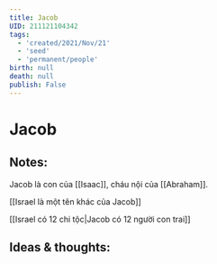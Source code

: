 ```yaml
---
title: Jacob
UID: 211121104342
tags:
  - 'created/2021/Nov/21'
  - 'seed'
  - 'permanent/people'
birth: null
death: null
publish: False
---
```

# Jacob

## Notes:
Jacob là con của [[Isaac]], cháu nội của [[Abraham]].

[[Israel là một tên khác của Jacob]]

[[Israel có 12 chi tộc|Jacob có 12 người con trai]]

## Ideas & thoughts:
